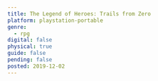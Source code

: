 ```yaml
---
title: The Legend of Heroes: Trails from Zero
platform: playstation-portable
genre:
  - rpg
digital: false
physical: true
guide: false
pending: false
posted: 2019-12-02
---
```

